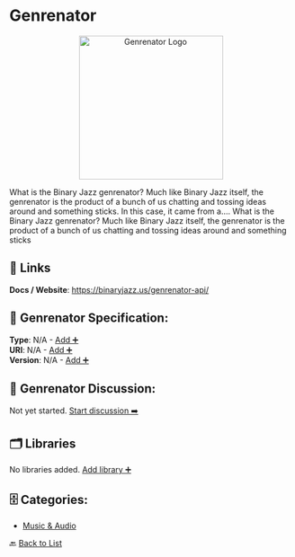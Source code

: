 # Genrenator
<p align="center">
    <img width="256" src="https://raw.githubusercontent.com/apis-list/apis-list/main/apis/genrenator/logo_256x256.png" alt="Genrenator Logo"/>
</p>
What is the Binary Jazz genrenator? Much like Binary Jazz itself, the genrenator is the product of a bunch of us chatting and tossing ideas around and something sticks.  In this case, it came from a….  What is the Binary Jazz genrenator? Much like Binary Jazz itself, the genrenator is the product of a bunch of us chatting and tossing ideas around and something sticks

##  🔗 Links
**Docs / Website**: https://binaryjazz.us/genrenator-api/

## 🧬 Genrenator Specification:
**Type**: N/A - [Add ➕](https://github.com/apis-list/apis-list/edit/main/apis.yaml#L7417)  
**URI**: N/A - [Add ➕](https://github.com/apis-list/apis-list/edit/main/apis.yaml#L7417)  
**Version**: N/A - [Add ➕](https://github.com/apis-list/apis-list/edit/main/apis.yaml#L7417)

## 💬 Genrenator Discussion:
Not yet started. [Start discussion ➡️](https://github.com/apis-list/apis-list/discussions/new)

## 🗂️ Libraries

No libraries added. [Add library ➕](https://github.com/apis-list/apis-list/edit/main/apis.yaml#L7417)    


## 🗄️ Categories:
- [Music & Audio](https://github.com/apis-list/apis-list#music--audio-)

🔙  [Back to List](https://github.com/apis-list/apis-list)
